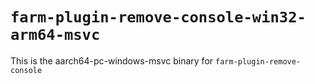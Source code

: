 # `farm-plugin-remove-console-win32-arm64-msvc`

This is the aarch64-pc-windows-msvc binary for `farm-plugin-remove-console`
